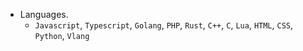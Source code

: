 - Languages.
  - `Javascript`, `Typescript`, `Golang`, `PHP`, `Rust`, `C++`, `C`, `Lua`, `HTML`, `CSS`, `Python`, `Vlang`
